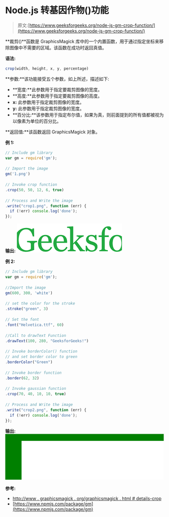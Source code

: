# Node.js 转基因作物()功能

> 原文:[https://www.geeksforgeeks.org/node-js-gm-crop-function/](https://www.geeksforgeeks.org/node-js-gm-crop-function/)

**裁剪()**函数是 GraphicsMagick 库中的一个内置函数，用于通过指定坐标来移除图像中不需要的区域。该函数在成功时返回真值。

**语法:**

```js
crop(width, height, x, y, percentage)
```

**参数:**该功能接受五个参数，如上所述，描述如下:

*   **宽度:**此参数用于指定要裁剪图像的宽度。
*   **高度:**此参数用于指定要裁剪图像的高度。
*   **x:** 此参数用于指定裁剪图像的宽度。
*   **y:** 此参数用于指定裁剪图像的宽度。
*   **百分比:**该参数用于指定布尔值，如果为真，则前面提到的所有值都被视为以像素为单位的百分比。

**返回值:**该函数返回 GraphicsMagick 对象。

**例 1:**

```js
// Include gm library
var gm = require('gm');

// Import the image
gm('1.png')

// Invoke crop function
.crop(50, 50, 12, 6, true)

// Process and Write the image
.write("crop1.png", function (err) {
  if (!err) console.log('done');
});
```

**输出:**
![](img/4331440a75f90395f1a7a19f05c7f279.png)

**例 2:**

```js
// Include gm library
var gm = require('gm');

//Import the image
gm(600, 300, 'white')

// set the color for the stroke
.stroke("green", 3)

// Set the font 
.font("Helvetica.ttf", 60)

//Call to drawText Function
.drawText(100, 280, "GeeksforGeeks!")

// Invoke borderColor() function
// and set border color to green
.borderColor("Green")

// Invoke border function
.border(62, 32)

// Invoke gaussian function
.crop(70, 40, 10, 10, true)

// Process and Write the image
.write("crop2.png", function (err) {
  if (!err) console.log('done');
});
```

**输出:**
![](img/e31df48de3025f03401c5f65f0990022.png)

**参考:**

*   [http://www . graphicsmagick . org/graphicsmagick . html # details-crop](http://www.graphicsmagick.org/GraphicsMagick.html#details-crop)
*   [https://www.npmjs.com/package/gm](https://www.npmjs.com/package/gm)